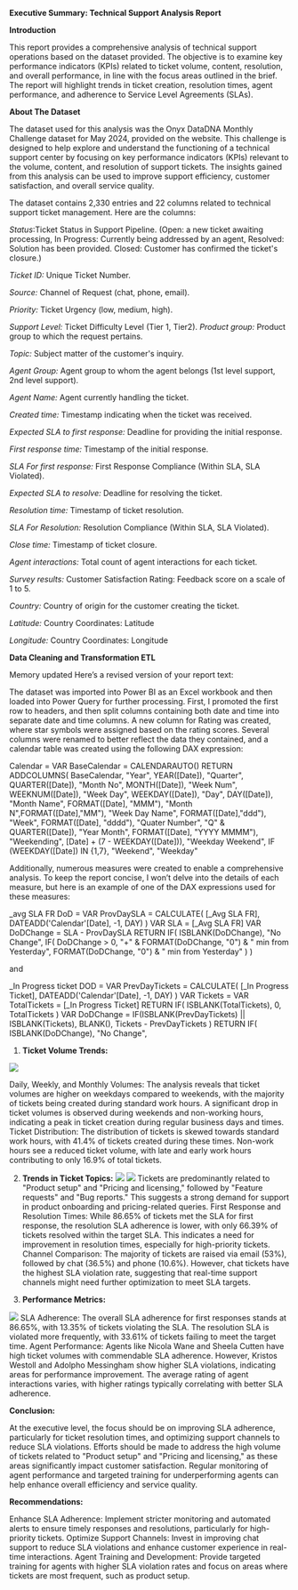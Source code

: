 **Executive Summary: Technical Support Analysis Report**

**Introduction** 

This report provides a comprehensive analysis of technical support operations based on the dataset provided. The objective is to examine key performance indicators (KPIs) related to ticket volume, content, resolution, and overall performance, in line with the focus areas outlined in the brief. The report will highlight trends in ticket creation, resolution times, agent performance, and adherence to Service Level Agreements (SLAs).

**About The Dataset**

The dataset used for this analysis was the Onyx DataDNA Monthly Challenge dataset for May 2024, provided on the website. This challenge is designed to help explore and understand the functioning of a technical support center by focusing on key performance indicators (KPIs) relevant to the volume, content, and resolution of support tickets. The insights gained from this analysis can be used to improve support efficiency, customer satisfaction, and overall service quality.

The dataset contains 2,330 entries and 22 columns related to technical support ticket management. Here are the columns:

*Status*:Ticket Status in Support Pipeline. (Open: a new ticket awaiting processing, In Progress: Currently being addressed by an agent, Resolved: Solution has been provided. Closed: Customer has confirmed the ticket's closure.)

*Ticket ID:* Unique Ticket Number.

*Source:* Channel of Request (chat, phone, email).

*Priority:* Ticket Urgency (low, medium, high).

*Support Level:* Ticket Difficulty Level (Tier 1, Tier2).
*Product group:* Product group to which the request pertains.

*Topic:* Subject matter of the customer's inquiry.

*Agent Group:* Agent group to whom the agent belongs (1st level support, 2nd level support).

*Agent Name:* Agent currently handling the ticket.

*Created time:* Timestamp indicating when the ticket was received.

*Expected SLA to first response:* Deadline for providing the initial response.

*First response time:* Timestamp of the initial response.

*SLA For first response:* First Response Compliance (Within SLA, SLA Violated).

*Expected SLA to resolve:* Deadline for resolving the ticket.

*Resolution time:* Timestamp of ticket resolution.

*SLA For Resolution:* Resolution Compliance (Within SLA, SLA Violated).

*Close time:* Timestamp of ticket closure.

*Agent interactions:* Total count of agent interactions for each ticket.

*Survey results:* Customer Satisfaction Rating: Feedback score on a scale of 1 to 5.

*Country:* Country of origin for the customer creating the ticket.	

*Latitude:* Country Coordinates: Latitude

*Longitude:* Country Coordinates: Longitude

**Data Cleaning and Transformation ETL**


Memory updated
Here’s a revised version of your report text:

The dataset was imported into Power BI as an Excel workbook and then loaded into Power Query for further processing. First, I promoted the first row to headers, and then split columns containing both date and time into separate date and time columns. A new column for Rating was created, where star symbols were assigned based on the rating scores. Several columns were renamed to better reflect the data they contained, and a calendar table was created using the following DAX expression:

Calendar = 
VAR BaseCalendar = 
    CALENDARAUTO()
RETURN
ADDCOLUMNS(
         BaseCalendar,
         "Year", YEAR([Date]),
         "Quarter", QUARTER([Date]),
         "Month No", MONTH([Date]),
         "Week Num", WEEKNUM([Date]),
         "Week Day", WEEKDAY([Date]),
         "Day", DAY([Date]),
         "Month Name", FORMAT([Date], "MMM"),
         "Month N",FORMAT([Date],"MM"),
         "Week Day Name", FORMAT([Date],"ddd"),
         "Week", FORMAT([Date], "dddd"),
         "Quater Number", "Q" & QUARTER([Date]),
         "Year Month", FORMAT([Date], "YYYY MMMM"),
         "Weekending", [Date] + (7 - WEEKDAY([Date])),
         "Weekday Weekend",
         IF
            (WEEKDAY([Date]) IN {1,7}, "Weekend",
         "Weekday"

Additionally, numerous measures were created to enable a comprehensive analysis. To keep the report concise, I won’t delve into the details of each measure, but here is an example of one of the DAX expressions used for these measures:

_avg SLA FR DoD = 
VAR ProvDaySLA = 
    CALCULATE(
        [_Avg SLA FR],
        DATEADD('Calendar'[Date], -1, DAY)
    )
VAR SLA = [_Avg SLA FR]
VAR DoDChange = 
    SLA - ProvDaySLA
RETURN
    IF(
        ISBLANK(DoDChange),
        "No Change",
        IF(
            DoDChange > 0,
            "+" & FORMAT(DoDChange, "0") & " min from Yesterday",
            FORMAT(DoDChange, "0") & " min from Yesterday"
        )
    )

and

_In Progress ticket DOD = 
VAR PrevDayTickets = 
    CALCULATE(
        [_In Progress Ticket],
        DATEADD('Calendar'[Date], -1, DAY)
    )
    VAR Tickets = 
         VAR TotalTickets = [_In Progress Ticket]
         RETURN
         IF(
            ISBLANK(TotalTickets),
            0,
            TotalTickets
         )
         VAR DoDChange = 
         IF(ISBLANK(PrevDayTickets) || ISBLANK(Tickets),
         BLANK(),
         Tickets - PrevDayTickets
         )
         RETURN
             IF(
            ISBLANK(DoDChange),
            "No Change",

1. **Ticket Volume Trends:**

![](TS1.jpg)

Daily, Weekly, and Monthly Volumes: The analysis reveals that ticket volumes are higher on weekdays compared to weekends, with the majority of tickets being created during standard work hours. A significant drop in ticket volumes is observed during weekends and non-working hours, indicating a peak in ticket creation during regular business days and times.
Ticket Distribution: The distribution of tickets is skewed towards standard work hours, with 41.4% of tickets created during these times. Non-work hours see a reduced ticket volume, with late and early work hours contributing to only 16.9% of total tickets.

2. **Trends in Ticket Topics:** 
![](TS2.jpg)
![](TS3.jpg)
Tickets are predominantly related to "Product setup" and "Pricing and licensing," followed by "Feature requests" and "Bug reports." This suggests a strong demand for support in product onboarding and pricing-related queries.
First Response and Resolution Times: While 86.65% of tickets met the SLA for first response, the resolution SLA adherence is lower, with only 66.39% of tickets resolved within the target SLA. This indicates a need for improvement in resolution times, especially for high-priority tickets.
Channel Comparison: The majority of tickets are raised via email (53%), followed by chat (36.5%) and phone (10.6%). However, chat tickets have the highest SLA violation rate, suggesting that real-time support channels might need further optimization to meet SLA targets.

3. **Performance Metrics:**

![](TS4.jpg)
SLA Adherence: The overall SLA adherence for first responses stands at 86.65%, with 13.35% of tickets violating the SLA. The resolution SLA is violated more frequently, with 33.61% of tickets failing to meet the target time.
Agent Performance: Agents like Nicola Wane and Sheela Cutten have high ticket volumes with commendable SLA adherence. However, Kristos Westoll and Adolpho Messingham show higher SLA violations, indicating areas for performance improvement. The average rating of agent interactions varies, with higher ratings typically correlating with better SLA adherence.

**Conclusion:**

 At the executive level, the focus should be on improving SLA adherence, particularly for ticket resolution times, and optimizing support channels to reduce SLA violations. Efforts should be made to address the high volume of tickets related to "Product setup" and "Pricing and licensing," as these areas significantly impact customer satisfaction. Regular monitoring of agent performance and targeted training for underperforming agents can help enhance overall efficiency and service quality.

**Recommendations:**

Enhance SLA Adherence: Implement stricter monitoring and automated alerts to ensure timely responses and resolutions, particularly for high-priority tickets.
Optimize Support Channels: Invest in improving chat support to reduce SLA violations and enhance customer experience in real-time interactions.
Agent Training and Development: Provide targeted training for agents with higher SLA violation rates and focus on areas where tickets are most frequent, such as product setup.







